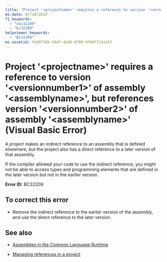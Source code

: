 ```yaml
---
title: "Project '<projectname>' requires a reference to version '<versionnumber1>' of assembly '<assemblyname>', but references version '<versionnumber2>' of assembly '<assemblyname>' (Visual Basic Error)"
ms.date: 07/20/2015
f1_keywords: 
  - "vbc32209"
  - "bc32209"
helpviewer_keywords: 
  - "BC32209"
ms.assetid: fe50736b-444f-4e40-8f80-9760ff13a153
---
```

# Project '\<projectname>' requires a reference to version '\<versionnumber1>' of assembly '\<assemblyname>', but references version '\<versionnumber2>' of assembly '\<assemblyname>' (Visual Basic Error)
A project makes an indirect reference to an assembly that is defined elsewhere, but the project also has a direct reference to a later version of that assembly.  
  
 If the compiler allowed your code to use the indirect reference, you might not be able to access types and programming elements that are defined in the later version but not in the earlier version.  
  
 **Error ID:** BC32209  
  
## To correct this error  
  
- Remove the indirect reference to the earlier version of the assembly, and use the direct reference to the later version.  
  
## See also

- [Assemblies in the Common Language Runtime](../../framework/app-domains/assemblies-in-the-common-language-runtime.md)

- [Managing references in a project](/visualstudio/ide/managing-references-in-a-project)
